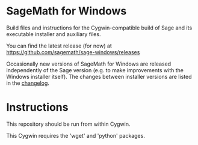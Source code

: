 SageMath for Windows
====================

Build files and instructions for the Cygwin-compatible build of Sage and
its executable installer and auxiliary files.

You can find the latest release (for now) at https://github.com/sagemath/sage-windows/releases

Occasionally new versions of SageMath for Windows are released independently
of the Sage version (e.g. to make improvements with the Windows installer
itself).  The changes between installer versions are listed in the
[changelog](CHANGES.md).

Instructions
============

This repository should be run from within Cygwin.

This Cygwin requires the 'wget' and 'python' packages.
